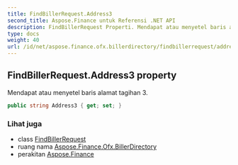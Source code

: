 ```yaml
---
title: FindBillerRequest.Address3
second_title: Aspose.Finance untuk Referensi .NET API
description: FindBillerRequest Properti. Mendapat atau menyetel baris alamat tagihan 3.
type: docs
weight: 40
url: /id/net/aspose.finance.ofx.billerdirectory/findbillerrequest/address3/
---
```

## FindBillerRequest.Address3 property

Mendapat atau menyetel baris alamat tagihan 3.

```csharp
public string Address3 { get; set; }
```

### Lihat juga

* class [FindBillerRequest](../)
* ruang nama [Aspose.Finance.Ofx.BillerDirectory](../../findbillerrequest/)
* perakitan [Aspose.Finance](../../../)


